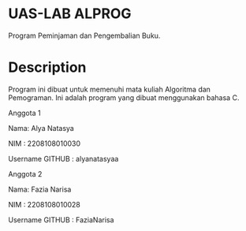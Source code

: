 # UAS-LAB ALPROG
Program Peminjaman dan Pengembalian Buku.

# Description
Program ini dibuat untuk memenuhi mata kuliah Algoritma dan Pemograman.
Ini adalah program yang dibuat menggunakan bahasa C. 

Anggota 1

Nama: Alya Natasya

NIM : 2208108010030

Username GITHUB : alyanatasyaa

Anggota 2

Nama: Fazia Narisa

NIM : 2208108010028

Username GITHUB : FaziaNarisa
